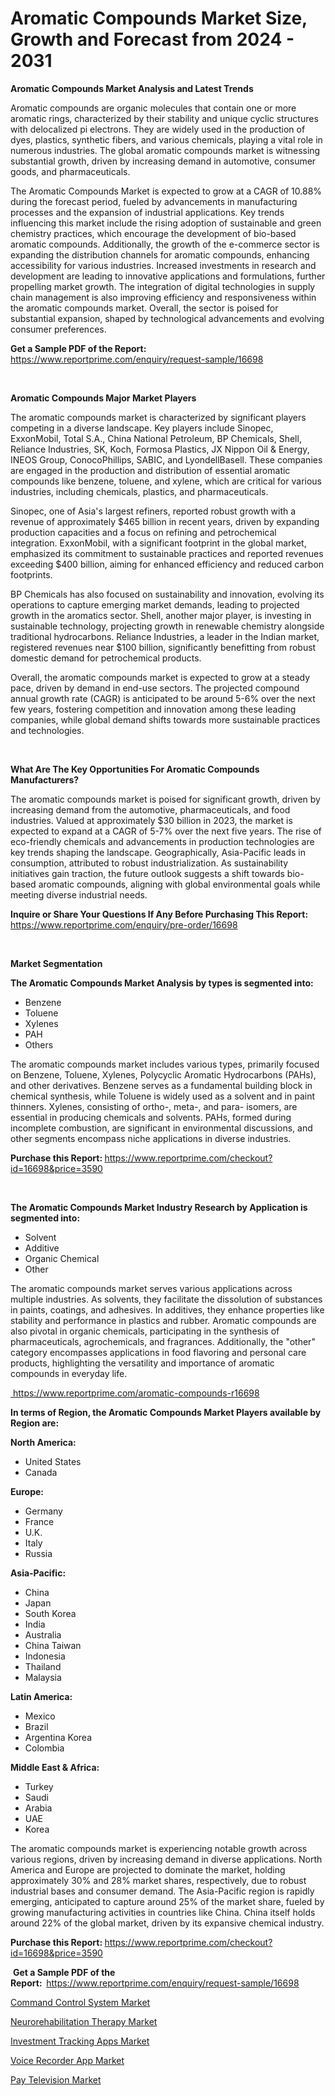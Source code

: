 <p><h1>Aromatic Compounds Market Size, Growth and Forecast from 2024 - 2031</h1></p><p><strong>Aromatic Compounds Market Analysis and Latest Trends</strong></p>
<p><p>Aromatic compounds are organic molecules that contain one or more aromatic rings, characterized by their stability and unique cyclic structures with delocalized pi electrons. They are widely used in the production of dyes, plastics, synthetic fibers, and various chemicals, playing a vital role in numerous industries. The global aromatic compounds market is witnessing substantial growth, driven by increasing demand in automotive, consumer goods, and pharmaceuticals.</p><p>The Aromatic Compounds Market is expected to grow at a CAGR of 10.88% during the forecast period, fueled by advancements in manufacturing processes and the expansion of industrial applications. Key trends influencing this market include the rising adoption of sustainable and green chemistry practices, which encourage the development of bio-based aromatic compounds. Additionally, the growth of the e-commerce sector is expanding the distribution channels for aromatic compounds, enhancing accessibility for various industries. Increased investments in research and development are leading to innovative applications and formulations, further propelling market growth. The integration of digital technologies in supply chain management is also improving efficiency and responsiveness within the aromatic compounds market. Overall, the sector is poised for substantial expansion, shaped by technological advancements and evolving consumer preferences.</p></p>
<p><strong>Get a Sample PDF of the Report:&nbsp;</strong> <a href="https://www.reportprime.com/enquiry/request-sample/16698?utm_campaign=1862&utm_medium=2&utm_source=Github&utm_content=ia&utm_term=23112024&utm_id=aromatic-compounds">https://www.reportprime.com/enquiry/request-sample/16698</a></p>
<p>&nbsp;</p>
<p><strong>Aromatic Compounds Major Market Players</strong></p>
<p><p>The aromatic compounds market is characterized by significant players competing in a diverse landscape. Key players include Sinopec, ExxonMobil, Total S.A., China National Petroleum, BP Chemicals, Shell, Reliance Industries, SK, Koch, Formosa Plastics, JX Nippon Oil & Energy, INEOS Group, ConocoPhillips, SABIC, and LyondellBasell. These companies are engaged in the production and distribution of essential aromatic compounds like benzene, toluene, and xylene, which are critical for various industries, including chemicals, plastics, and pharmaceuticals.</p><p>Sinopec, one of Asia's largest refiners, reported robust growth with a revenue of approximately $465 billion in recent years, driven by expanding production capacities and a focus on refining and petrochemical integration. ExxonMobil, with a significant footprint in the global market, emphasized its commitment to sustainable practices and reported revenues exceeding $400 billion, aiming for enhanced efficiency and reduced carbon footprints.</p><p>BP Chemicals has also focused on sustainability and innovation, evolving its operations to capture emerging market demands, leading to projected growth in the aromatics sector. Shell, another major player, is investing in sustainable technology, projecting growth in renewable chemistry alongside traditional hydrocarbons. Reliance Industries, a leader in the Indian market, registered revenues near $100 billion, significantly benefitting from robust domestic demand for petrochemical products.</p><p>Overall, the aromatic compounds market is expected to grow at a steady pace, driven by demand in end-use sectors. The projected compound annual growth rate (CAGR) is anticipated to be around 5-6% over the next few years, fostering competition and innovation among these leading companies, while global demand shifts towards more sustainable practices and technologies.</p></p>
<p>&nbsp;</p>
<p><strong>What Are The Key Opportunities For Aromatic Compounds Manufacturers?</strong></p>
<p><p>The aromatic compounds market is poised for significant growth, driven by increasing demand from the automotive, pharmaceuticals, and food industries. Valued at approximately $30 billion in 2023, the market is expected to expand at a CAGR of 5-7% over the next five years. The rise of eco-friendly chemicals and advancements in production technologies are key trends shaping the landscape. Geographically, Asia-Pacific leads in consumption, attributed to robust industrialization. As sustainability initiatives gain traction, the future outlook suggests a shift towards bio-based aromatic compounds, aligning with global environmental goals while meeting diverse industrial needs.</p></p>
<p><strong>Inquire or Share Your Questions If Any Before Purchasing This Report:</strong> <a href="https://www.reportprime.com/enquiry/pre-order/16698?utm_campaign=1862&utm_medium=2&utm_source=Github&utm_content=ia&utm_term=23112024&utm_id=aromatic-compounds">https://www.reportprime.com/enquiry/pre-order/16698</a></p>
<p>&nbsp;</p>
<p><strong>Market Segmentation</strong></p>
<p><strong>The Aromatic Compounds Market Analysis by types is segmented into:</strong></p>
<p><ul><li>Benzene</li><li>Toluene</li><li>Xylenes</li><li>PAH</li><li>Others</li></ul></p>
<p><p>The aromatic compounds market includes various types, primarily focused on Benzene, Toluene, Xylenes, Polycyclic Aromatic Hydrocarbons (PAHs), and other derivatives. Benzene serves as a fundamental building block in chemical synthesis, while Toluene is widely used as a solvent and in paint thinners. Xylenes, consisting of ortho-, meta-, and para- isomers, are essential in producing chemicals and solvents. PAHs, formed during incomplete combustion, are significant in environmental discussions, and other segments encompass niche applications in diverse industries.</p></p>
<p><strong>Purchase this Report:&nbsp;</strong><a href="https://www.reportprime.com/checkout?id=16698&price=3590&utm_campaign=1862&utm_medium=2&utm_source=Github&utm_content=ia&utm_term=23112024&utm_id=aromatic-compounds">https://www.reportprime.com/checkout?id=16698&price=3590</a></p>
<p>&nbsp;</p>
<p><strong>The Aromatic Compounds Market Industry Research by Application is segmented into:</strong></p>
<p><ul><li>Solvent</li><li>Additive</li><li>Organic Chemical</li><li>Other</li></ul></p>
<p><p>The aromatic compounds market serves various applications across multiple industries. As solvents, they facilitate the dissolution of substances in paints, coatings, and adhesives. In additives, they enhance properties like stability and performance in plastics and rubber. Aromatic compounds are also pivotal in organic chemicals, participating in the synthesis of pharmaceuticals, agrochemicals, and fragrances. Additionally, the "other" category encompasses applications in food flavoring and personal care products, highlighting the versatility and importance of aromatic compounds in everyday life.</p></p>
<p><a href="https://www.reportprime.com/aromatic-compounds-r16698?utm_campaign=1862&utm_medium=2&utm_source=Github&utm_content=ia&utm_term=23112024&utm_id=aromatic-compounds">&nbsp;https://www.reportprime.com/aromatic-compounds-r16698</a></p>
<p><strong>In terms of Region, the Aromatic Compounds Market Players available by Region are:</strong></p>
<p>
    <p> <strong> North America: </strong>
        <ul>
            <li>United States</li>
            <li>Canada</li>
        </ul>
        </p> 
    <p> <strong> Europe: </strong>
        <ul>
            <li>Germany</li>
            <li>France</li>
            <li>U.K.</li>
            <li>Italy</li>
            <li>Russia</li>
        </ul>
        </p> 
    <p> <strong> Asia-Pacific: </strong>
        <ul>
            <li>China</li>
            <li>Japan</li>
            <li>South Korea</li>
            <li>India</li>
            <li>Australia</li>
            <li>China Taiwan</li>
            <li>Indonesia</li>
            <li>Thailand</li>
            <li>Malaysia</li>
        </ul>
        </p> 
    <p> <strong> Latin America: </strong>
        <ul>
            <li>Mexico</li>
            <li>Brazil</li>
            <li>Argentina Korea</li>
            <li>Colombia</li>
        </ul>
        </p> 
    <p> <strong> Middle East & Africa: </strong>
        <ul>
            <li>Turkey</li>
            <li>Saudi</li>
            <li>Arabia</li>
            <li>UAE</li>
            <li>Korea</li>
        </ul>
    </p>
    </p>
<p><p>The aromatic compounds market is experiencing notable growth across various regions, driven by increasing demand in diverse applications. North America and Europe are projected to dominate the market, holding approximately 30% and 28% market shares, respectively, due to robust industrial bases and consumer demand. The Asia-Pacific region is rapidly emerging, anticipated to capture around 25% of the market share, fueled by growing manufacturing activities in countries like China. China itself holds around 22% of the global market, driven by its expansive chemical industry.</p></p>
<p><strong>Purchase this Report: </strong><a href="https://www.reportprime.com/checkout?id=16698&price=3590&utm_campaign=1862&utm_medium=2&utm_source=Github&utm_content=ia&utm_term=23112024&utm_id=aromatic-compounds">https://www.reportprime.com/checkout?id=16698&price=3590</a></p>
<p>&nbsp;<strong>Get a Sample PDF of the Report:&nbsp;&nbsp;</strong><a href="https://www.reportprime.com/enquiry/request-sample/16698?utm_campaign=1862&utm_medium=2&utm_source=Github&utm_content=ia&utm_term=23112024&utm_id=aromatic-compounds">https://www.reportprime.com/enquiry/request-sample/16698</a></p>
<p><strong></strong></p>
<p><p><a href="https://www.linkedin.com/pulse/revenue-forecast-command-control-system-industry-88-cagr-from-iczje?utm_campaign=1862&utm_medium=2&utm_source=Github&utm_content=ia&utm_term=23112024&utm_id=aromatic-compounds">Command Control System Market</a></p><p><a href="https://www.linkedin.com/pulse/neurorehabilitation-therapy-market-analysis-2024-2031-fnloe?utm_campaign=1862&utm_medium=2&utm_source=Github&utm_content=ia&utm_term=23112024&utm_id=aromatic-compounds">Neurorehabilitation Therapy Market</a></p><p><a href="https://issuu.com/reportprime-2/docs/investment-tracking-apps-market-siz_5e78ca9475325d?utm_campaign=1862&utm_medium=2&utm_source=Github&utm_content=ia&utm_term=23112024&utm_id=aromatic-compounds">Investment Tracking Apps Market</a></p><p><a href="https://issuu.com/reportprime-2/docs/voice-recorder-app-market-size-2030_8da04a2b360907?utm_campaign=1862&utm_medium=2&utm_source=Github&utm_content=ia&utm_term=23112024&utm_id=aromatic-compounds">Voice Recorder App Market</a></p><p><a href="https://www.linkedin.com/pulse/pay-television-market-rise-tracking-74-cagr-2024-2031-key-growth-mmipe?utm_campaign=1862&utm_medium=2&utm_source=Github&utm_content=ia&utm_term=23112024&utm_id=aromatic-compounds">Pay Television Market</a></p></p>